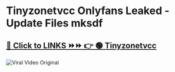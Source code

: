 
 # Tinyzonetvcc Onlyfans Leaked - Update Files mksdf

## <h2><a href="https://clipsfans.com/Tinyzonetvcc&ref=git">🔗 Click to LINKS ⏩⏩ 👉 🟢 Tinyzonetvcc </a></h2>

<a href="https://clipsfans.com/Tinyzonetvcc&ref=git" rel="nofollow" data-target="animated-image.originalLink"><img src="https://i.ibb.co.com/xMMVF88/686577567.gif" alt="Viral Video Original" style="max-width: 100%; display: inline-block;" data-target="animated-image.originalImage"></a>

